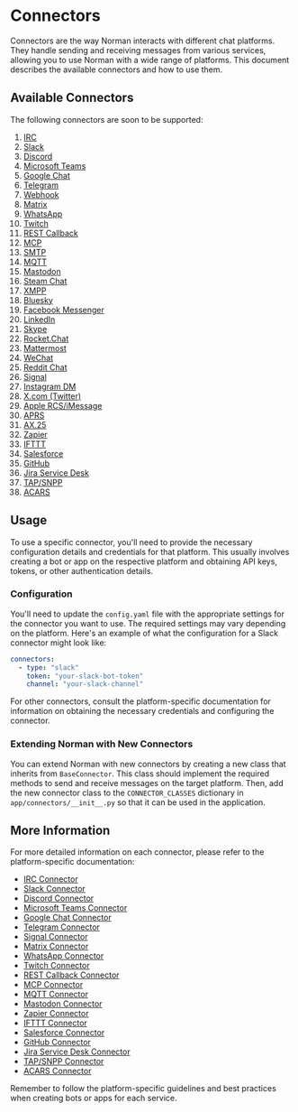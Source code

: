# Connectors

Connectors are the way Norman interacts with different chat platforms. They handle sending and receiving messages from various services, allowing you to use Norman with a wide range of platforms. This document describes the available connectors and how to use them.

## Available Connectors

The following connectors are soon to be supported:


1. [IRC](./connectors/irc.md)
2. [Slack](./connectors/slack.md)
3. [Discord](./connectors/discord.md)
4. [Microsoft Teams](./connectors/teams.md)
5. [Google Chat](./connectors/googlechat.md)
6. [Telegram](./connectors/telegram.md)
7. [Webhook](./connectors/webhook.md)
8. [Matrix](./connectors/matrix.md)
9. [WhatsApp](./connectors/whatsapp.md)
10. [Twitch](./connectors/twitch.md)
11. [REST Callback](./connectors/rest_callback.md)
12. [MCP](./connectors/mcp.md)
13. [SMTP](./connectors/smtp.md)
14. [MQTT](./connectors/mqtt.md)
15. [Mastodon](./connectors/mastodon.md)
16. [Steam Chat](./connectors/steam_chat.md)
17. [XMPP](./connectors/xmpp.md)
18. [Bluesky](./connectors/bluesky.md)
19. [Facebook Messenger](./connectors/facebook_messenger.md)
20. [LinkedIn](./connectors/linkedin.md)
21. [Skype](./connectors/skype.md)
22. [Rocket.Chat](./connectors/rocketchat.md)
23. [Mattermost](./connectors/mattermost.md)
24. [WeChat](./connectors/wechat.md)
25. [Reddit Chat](./connectors/reddit_chat.md)
26. [Signal](./connectors/signal.md)
27. [Instagram DM](./connectors/instagram_dm.md)
28. [X.com (Twitter)](./connectors/twitter.md)
29. [Apple RCS/iMessage](./connectors/imessage.md)
30. [APRS](./connectors/aprs.md)
31. [AX.25](./connectors/ax25.md)
32. [Zapier](./connectors/zapier.md)
33. [IFTTT](./connectors/ifttt.md)
34. [Salesforce](./connectors/salesforce.md)
35. [GitHub](./connectors/github.md)
36. [Jira Service Desk](./connectors/jira_service_desk.md)
37. [TAP/SNPP](./connectors/tap_snpp.md)
38. [ACARS](./connectors/acars.md)


## Usage

To use a specific connector, you'll need to provide the necessary configuration details and credentials for that platform. This usually involves creating a bot or app on the respective platform and obtaining API keys, tokens, or other authentication details.

### Configuration

You'll need to update the `config.yaml` file with the appropriate settings for the connector you want to use. The required settings may vary depending on the platform. Here's an example of what the configuration for a Slack connector might look like:

```yaml
connectors:
  - type: "slack"
    token: "your-slack-bot-token"
    channel: "your-slack-channel"
```

For other connectors, consult the platform-specific documentation for information on obtaining the necessary credentials and configuring the connector.

### Extending Norman with New Connectors

You can extend Norman with new connectors by creating a new class that inherits from `BaseConnector`. This class should implement the required methods to send and receive messages on the target platform. Then, add the new connector class to the `CONNECTOR_CLASSES` dictionary in `app/connectors/__init__.py` so that it can be used in the application.

## More Information

For more detailed information on each connector, please refer to the platform-specific documentation:

- [IRC Connector](./connectors/irc.md)
- [Slack Connector](./connectors/slack.md)
- [Discord Connector](./connectors/discord.md)
- [Microsoft Teams Connector](./connectors/teams.md)
- [Google Chat Connector](./connectors/googlechat.md)
- [Telegram Connector](./connectors/telegram.md)
- [Signal Connector](./connectors/signal.md)
- [Matrix Connector](./connectors/matrix.md)
- [WhatsApp Connector](./connectors/whatsapp.md)
- [Twitch Connector](./connectors/twitch.md)
- [REST Callback Connector](./connectors/rest_callback.md)
- [MCP Connector](./connectors/mcp.md)
- [MQTT Connector](./connectors/mqtt.md)
- [Mastodon Connector](./connectors/mastodon.md)
- [Zapier Connector](./connectors/zapier.md)
- [IFTTT Connector](./connectors/ifttt.md)
- [Salesforce Connector](./connectors/salesforce.md)
- [GitHub Connector](./connectors/github.md)
- [Jira Service Desk Connector](./connectors/jira_service_desk.md)
- [TAP/SNPP Connector](./connectors/tap_snpp.md)
- [ACARS Connector](./connectors/acars.md)

Remember to follow the platform-specific guidelines and best practices when creating bots or apps for each service.
